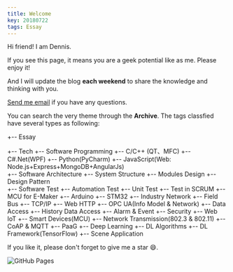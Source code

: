```yaml
---
title: Welcome
key: 20180722
tags: Essay
---
```

Hi friend! I am Dennis.

If you see this page, it means you are a geek potential like as me. Please enjoy it!

And I will update the blog **each weekend** to share the knowledge and thinking with you.

<!--more-->
 [Send me email](mailto:zhanghaitao@estun.com) if you have any questions.

You can search the very theme through the **Archive**. The tags classfied have several types as following:


+-- Essay

+-- Tech
    +-- Software Programming 
        +-- C/C++ (QT、MFC)
        +-- C#.Net(WPF)
        +-- Python(PyCharm)
        +-- JavaScript(Web: Node.js+Express+MongoDB+AngularJs)    
    +-- Software Architecture
        +-- System Structure
        +-- Modules Design
        +-- Design Pattern    
    +-- Software Test 
        +-- Automation Test
        +-- Unit Test
        +-- Test in SCRUM 
    +-- MCU for E-Maker
        +-- Arduino
        +-- STM32 
    +-- Industry Network
        +-- Field Bus
        +-- TCP/IP
        +-- Web HTTP
    +-- OPC UA(Info Model & Network)
        +-- Data Access
        +-- History Data Access
        +-- Alarm & Event
        +-- Security
    +-- Web IoT
        +-- Smart Devices(MCU)
        +-- Network Transmission(802.3 & 802.11)
        +-- CoAP & MQTT
        +-- PaaG
    +-- Deep Learning
        +-- DL Algorithms
        +-- DL Framework(TensorFlow)
        +-- Scene Application

If you like it, please don't forget to give me a star :smile:.

![GitHub Pages](https://github.com/orgs/EstunSWRD/teams/wetogo_pc_software) 
